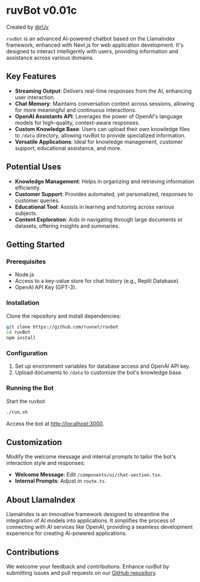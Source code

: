 # ruvBot v0.01c

Created by [@rUv](https://github.com/ruvnet)

`ruvBot` is an advanced AI-powered chatbot based on the LlamaIndex framework, enhanced with Next.js for web application development. It's designed to interact intelligently with users, providing information and assistance across various domains.

## Key Features

- **Streaming Output**: Delivers real-time responses from the AI, enhancing user interaction.
- **Chat Memory**: Maintains conversation context across sessions, allowing for more meaningful and continuous interactions.
- **OpenAI Assistants API**: Leverages the power of OpenAI's language models for high-quality, context-aware responses.
- **Custom Knowledge Base**: Users can upload their own knowledge files to `/data` directory, allowing ruvBot to provide specialized information.
- **Versatile Applications**: Ideal for knowledge management, customer support, educational assistance, and more.

## Potential Uses

- **Knowledge Management**: Helps in organizing and retrieving information efficiently.
- **Customer Support**: Provides automated, yet personalized, responses to customer queries.
- **Educational Tool**: Assists in learning and tutoring across various subjects.
- **Content Exploration**: Aids in navigating through large documents or datasets, offering insights and summaries.

## Getting Started

### Prerequisites

- Node.js
- Access to a key-value store for chat history (e.g., Replit Database).
- OpenAI API Key (GPT-3).

### Installation

Clone the repository and install dependencies:
```bash
git clone https://github.com/ruvnet/ruvbot
cd ruvBot
npm install
```

### Configuration

1. Set up environment variables for database access and OpenAI API key.
2. Upload documents to `/data` to customize the bot's knowledge base.

### Running the Bot

Start the ruvbot
```bash
./run.sh
```

Access the bot at [http://localhost:3000](http://localhost:3000).

## Customization

Modify the welcome message and internal prompts to tailor the bot's interaction style and responses:

- **Welcome Message**: Edit `/components/ui/chat-section.tsx`.
- **Internal Prompts**: Adjust in `route.ts`.

## About LlamaIndex

LlamaIndex is an innovative framework designed to streamline the integration of AI models into applications. It simplifies the process of connecting with AI services like OpenAI, providing a seamless development experience for creating AI-powered applications.

## Contributions

We welcome your feedback and contributions. Enhance ruvBot by submitting issues and pull requests on our [GitHub repository](https://github.com/ruvnet/ruvbot).